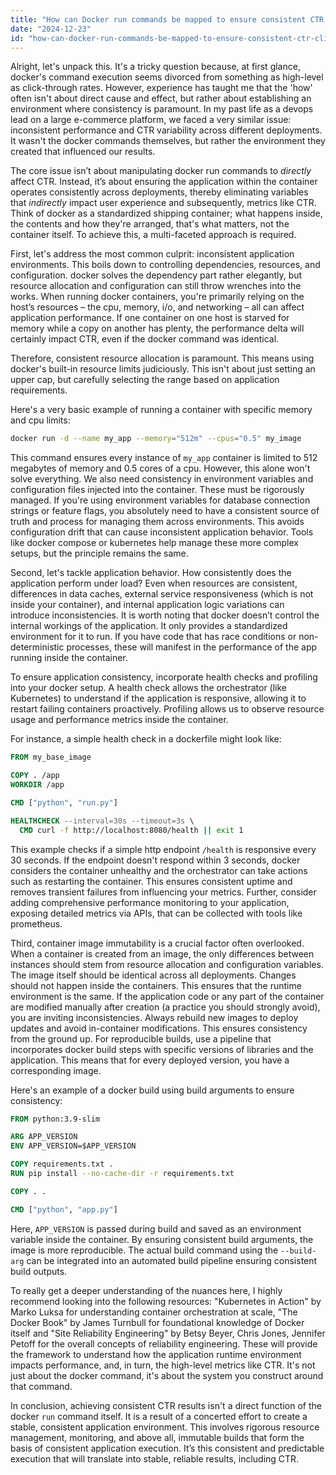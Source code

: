 ```yaml
---
title: "How can Docker run commands be mapped to ensure consistent CTR (Click-Through Rate) results?"
date: "2024-12-23"
id: "how-can-docker-run-commands-be-mapped-to-ensure-consistent-ctr-click-through-rate-results"
---
```


Alright, let's unpack this. It's a tricky question because, at first glance, docker's command execution seems divorced from something as high-level as click-through rates. However, experience has taught me that the 'how' often isn't about direct cause and effect, but rather about establishing an environment where consistency is paramount. In my past life as a devops lead on a large e-commerce platform, we faced a very similar issue: inconsistent performance and CTR variability across different deployments. It wasn't the docker commands themselves, but rather the environment they created that influenced our results.

The core issue isn’t about manipulating docker run commands to *directly* affect CTR. Instead, it’s about ensuring the application within the container operates consistently across deployments, thereby eliminating variables that *indirectly* impact user experience and subsequently, metrics like CTR. Think of docker as a standardized shipping container; what happens inside, the contents and how they're arranged, that's what matters, not the container itself. To achieve this, a multi-faceted approach is required.

First, let's address the most common culprit: inconsistent application environments. This boils down to controlling dependencies, resources, and configuration. docker solves the dependency part rather elegantly, but resource allocation and configuration can still throw wrenches into the works. When running docker containers, you're primarily relying on the host’s resources – the cpu, memory, i/o, and networking – all can affect application performance. If one container on one host is starved for memory while a copy on another has plenty, the performance delta will certainly impact CTR, even if the docker command was identical.

Therefore, consistent resource allocation is paramount. This means using docker's built-in resource limits judiciously. This isn't about just setting an upper cap, but carefully selecting the range based on application requirements.

Here's a very basic example of running a container with specific memory and cpu limits:

```bash
docker run -d --name my_app --memory="512m" --cpus="0.5" my_image
```

This command ensures every instance of `my_app` container is limited to 512 megabytes of memory and 0.5 cores of a cpu. However, this alone won't solve everything. We also need consistency in environment variables and configuration files injected into the container. These must be rigorously managed. If you're using environment variables for database connection strings or feature flags, you absolutely need to have a consistent source of truth and process for managing them across environments. This avoids configuration drift that can cause inconsistent application behavior. Tools like docker compose or kubernetes help manage these more complex setups, but the principle remains the same.

Second, let's tackle application behavior. How consistently does the application perform under load? Even when resources are consistent, differences in data caches, external service responsiveness (which is not inside your container), and internal application logic variations can introduce inconsistencies. It is worth noting that docker doesn’t control the internal workings of the application. It only provides a standardized environment for it to run. If you have code that has race conditions or non-deterministic processes, these will manifest in the performance of the app running inside the container.

To ensure application consistency, incorporate health checks and profiling into your docker setup. A health check allows the orchestrator (like Kubernetes) to understand if the application is responsive, allowing it to restart failing containers proactively. Profiling allows us to observe resource usage and performance metrics inside the container.

For instance, a simple health check in a dockerfile might look like:

```dockerfile
FROM my_base_image

COPY . /app
WORKDIR /app

CMD ["python", "run.py"]

HEALTHCHECK --interval=30s --timeout=3s \
  CMD curl -f http://localhost:8080/health || exit 1
```

This example checks if a simple http endpoint `/health` is responsive every 30 seconds. If the endpoint doesn't respond within 3 seconds, docker considers the container unhealthy and the orchestrator can take actions such as restarting the container. This ensures consistent uptime and removes transient failures from influencing your metrics. Further, consider adding comprehensive performance monitoring to your application, exposing detailed metrics via APIs, that can be collected with tools like prometheus.

Third, container image immutability is a crucial factor often overlooked. When a container is created from an image, the only differences between instances should stem from resource allocation and configuration variables. The image itself should be identical across all deployments. Changes should not happen inside the containers. This ensures that the runtime environment is the same. If the application code or any part of the container are modified manually after creation (a practice you should strongly avoid), you are inviting inconsistencies. Always rebuild new images to deploy updates and avoid in-container modifications. This ensures consistency from the ground up. For reproducible builds, use a pipeline that incorporates docker build steps with specific versions of libraries and the application. This means that for every deployed version, you have a corresponding image.

Here's an example of a docker build using build arguments to ensure consistency:

```dockerfile
FROM python:3.9-slim

ARG APP_VERSION
ENV APP_VERSION=$APP_VERSION

COPY requirements.txt .
RUN pip install --no-cache-dir -r requirements.txt

COPY . .

CMD ["python", "app.py"]

```

Here, `APP_VERSION` is passed during build and saved as an environment variable inside the container. By ensuring consistent build arguments, the image is more reproducible. The actual build command using the `--build-arg` can be integrated into an automated build pipeline ensuring consistent build outputs.

To really get a deeper understanding of the nuances here, I highly recommend looking into the following resources: "Kubernetes in Action" by Marko Luksa for understanding container orchestration at scale, "The Docker Book" by James Turnbull for foundational knowledge of Docker itself and "Site Reliability Engineering" by Betsy Beyer, Chris Jones, Jennifer Petoff for the overall concepts of reliability engineering. These will provide the framework to understand how the application runtime environment impacts performance, and, in turn, the high-level metrics like CTR. It's not just about the docker command, it's about the system you construct around that command.

In conclusion, achieving consistent CTR results isn't a direct function of the docker `run` command itself. It is a result of a concerted effort to create a stable, consistent application environment. This involves rigorous resource management, monitoring, and above all, immutable builds that form the basis of consistent application execution. It’s this consistent and predictable execution that will translate into stable, reliable results, including CTR.
